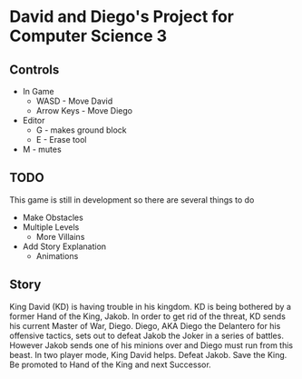 # David and Diego's Project for Computer Science 3

## Controls

- In Game
  - WASD - Move David
  - Arrow Keys - Move Diego
- Editor
  - G - makes ground block
  - E - Erase tool
- M - mutes

## TODO

This game is still in development so there are several things to do

- Make Obstacles
- Multiple Levels
  - More Villains
- Add Story Explanation
  - Animations

## Story
King David (KD) is having trouble in his kingdom. KD is being bothered by a former Hand of the King, Jakob. In order to get rid of the threat, KD sends his current Master of War, Diego. Diego, AKA Diego the Delantero for his offensive tactics, sets out to defeat Jakob the Joker in a series of battles. However Jakob sends one of his minions over and Diego must run from this beast. In two player mode, King David helps. Defeat Jakob. Save the King. Be promoted to Hand of the King and next Successor.
